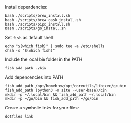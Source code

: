 Install dependencies:

```
bash ./scripts/brew_install.sh
bash ./scripts/brew_cask_install.sh
bash ./scripts/pipx_install.sh
bash ./scripts/go_install.sh
```

Set `fish` as default shell

```
echo "$(which fish)" | sudo tee -a /etc/shells
chsh -s "$(which fish)"
```

Include the local bin folder in the PATH

```
fish_add_path ./bin
```

Add dependencies into PATH

```
fish_add_path /opt/homebrew/opt/coreutils/libexec/gnubin
fish_add_path (python3 -m site --user-base)/bin
mkdir -p ~/.local/bin && fish_add_path ~/.local/bin
mkdir -p ~/go/bin && fish_add_path ~/go/bin
```

Create a symbolic links for your files:

```
dotfiles link
```
